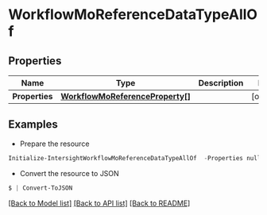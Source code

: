# WorkflowMoReferenceDataTypeAllOf
## Properties

Name | Type | Description | Notes
------------ | ------------- | ------------- | -------------
**Properties** | [**WorkflowMoReferenceProperty[]**](WorkflowMoReferenceProperty.md) |  | [optional] 

## Examples

- Prepare the resource
```powershell
Initialize-IntersightWorkflowMoReferenceDataTypeAllOf  -Properties null
```

- Convert the resource to JSON
```powershell
$ | Convert-ToJSON
```

[[Back to Model list]](../README.md#documentation-for-models) [[Back to API list]](../README.md#documentation-for-api-endpoints) [[Back to README]](../README.md)


